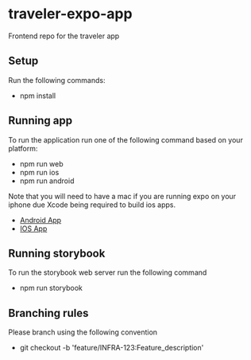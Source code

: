 # traveler-expo-app
Frontend repo for the traveler app

## Setup
Run the following commands:

- npm install

## Running app
To run the application run one of the following command based on your platform:

- npm run web
- npm run ios
- npm run android

Note that you will need to have a mac if you are running expo on your iphone due Xcode being required to build ios apps.
- [Android App](https://play.google.com/store/apps/details?id=host.exp.exponent&hl=en&gl=US)
- [IOS App](https://apps.apple.com/us/app/expo-go/id982107779)

## Running storybook
To run the storybook web server run the following command

- npm run storybook

## Branching rules
Please branch using the following convention

- git checkout -b 'feature/INFRA-123:Feature_description'
